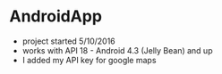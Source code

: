 # AndroidApp

- project started 5/10/2016
- works with API 18 - Android 4.3 (Jelly Bean) and up
- I added my API key for google maps
